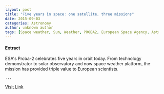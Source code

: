 ```yaml
---
layout: post
title: "Five years in space: one satellite, three missions"
date: 2015-09-03
categories: Astronomy
author: unknown author
tags: [Space weather, Sun, Weather, PROBA2, European Space Agency, Astronautics, Spaceflight, Outer space, Space science, Flight]
---
```





#### Extract
>
								
		
ESA's Proba-2 celebrates five years in orbit today. From technology demonstrator to solar observatory and now space weather platform, the mission has provided triple value to European scientists.

	...



[Visit Link](http://www.esa.int/Our_Activities/Operations/Space_Situational_Awareness/Five_years_in_space_one_satellite_three_missions)


